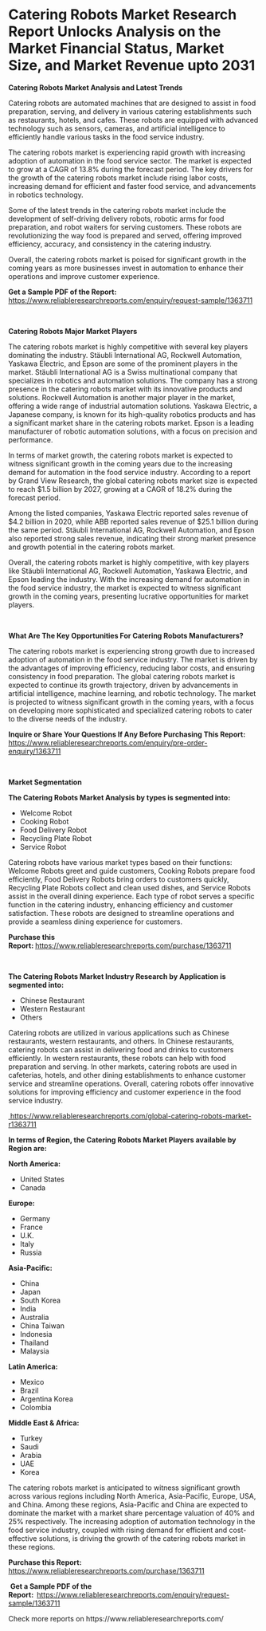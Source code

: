 <p><h1>Catering Robots Market Research Report Unlocks Analysis on the Market Financial Status, Market Size, and Market Revenue upto 2031</h1></p><p><strong>Catering Robots Market Analysis and Latest Trends</strong></p>
<p><p>Catering robots are automated machines that are designed to assist in food preparation, serving, and delivery in various catering establishments such as restaurants, hotels, and cafes. These robots are equipped with advanced technology such as sensors, cameras, and artificial intelligence to efficiently handle various tasks in the food service industry.</p><p>The catering robots market is experiencing rapid growth with increasing adoption of automation in the food service sector. The market is expected to grow at a CAGR of 13.8% during the forecast period. The key drivers for the growth of the catering robots market include rising labor costs, increasing demand for efficient and faster food service, and advancements in robotics technology.</p><p>Some of the latest trends in the catering robots market include the development of self-driving delivery robots, robotic arms for food preparation, and robot waiters for serving customers. These robots are revolutionizing the way food is prepared and served, offering improved efficiency, accuracy, and consistency in the catering industry.</p><p>Overall, the catering robots market is poised for significant growth in the coming years as more businesses invest in automation to enhance their operations and improve customer experience.</p></p>
<p><strong>Get a Sample PDF of the Report:&nbsp;</strong> <a href="https://www.reliableresearchreports.com/enquiry/request-sample/1363711">https://www.reliableresearchreports.com/enquiry/request-sample/1363711</a></p>
<p>&nbsp;</p>
<p><strong>Catering Robots Major Market Players</strong></p>
<p><p>The catering robots market is highly competitive with several key players dominating the industry. Stäubli International AG, Rockwell Automation, Yaskawa Electric, and Epson are some of the prominent players in the market. Stäubli International AG is a Swiss multinational company that specializes in robotics and automation solutions. The company has a strong presence in the catering robots market with its innovative products and solutions. Rockwell Automation is another major player in the market, offering a wide range of industrial automation solutions. Yaskawa Electric, a Japanese company, is known for its high-quality robotics products and has a significant market share in the catering robots market. Epson is a leading manufacturer of robotic automation solutions, with a focus on precision and performance.</p><p>In terms of market growth, the catering robots market is expected to witness significant growth in the coming years due to the increasing demand for automation in the food service industry. According to a report by Grand View Research, the global catering robots market size is expected to reach $1.5 billion by 2027, growing at a CAGR of 18.2% during the forecast period.</p><p>Among the listed companies, Yaskawa Electric reported sales revenue of $4.2 billion in 2020, while ABB reported sales revenue of $25.1 billion during the same period. Stäubli International AG, Rockwell Automation, and Epson also reported strong sales revenue, indicating their strong market presence and growth potential in the catering robots market.</p><p>Overall, the catering robots market is highly competitive, with key players like Stäubli International AG, Rockwell Automation, Yaskawa Electric, and Epson leading the industry. With the increasing demand for automation in the food service industry, the market is expected to witness significant growth in the coming years, presenting lucrative opportunities for market players.</p></p>
<p>&nbsp;</p>
<p><strong>What Are The Key Opportunities For Catering Robots Manufacturers?</strong></p>
<p><p>The catering robots market is experiencing strong growth due to increased adoption of automation in the food service industry. The market is driven by the advantages of improving efficiency, reducing labor costs, and ensuring consistency in food preparation. The global catering robots market is expected to continue its growth trajectory, driven by advancements in artificial intelligence, machine learning, and robotic technology. The market is projected to witness significant growth in the coming years, with a focus on developing more sophisticated and specialized catering robots to cater to the diverse needs of the industry.</p></p>
<p><strong>Inquire or Share Your Questions If Any Before Purchasing This Report:</strong> <a href="https://www.reliableresearchreports.com/enquiry/pre-order-enquiry/1363711">https://www.reliableresearchreports.com/enquiry/pre-order-enquiry/1363711</a></p>
<p>&nbsp;</p>
<p><strong>Market Segmentation</strong></p>
<p><strong>The Catering Robots Market Analysis by types is segmented into:</strong></p>
<p><ul><li>Welcome Robot</li><li>Cooking Robot</li><li>Food Delivery Robot</li><li>Recycling Plate Robot</li><li>Service Robot</li></ul></p>
<p><p>Catering robots have various market types based on their functions: Welcome Robots greet and guide customers, Cooking Robots prepare food efficiently, Food Delivery Robots bring orders to customers quickly, Recycling Plate Robots collect and clean used dishes, and Service Robots assist in the overall dining experience. Each type of robot serves a specific function in the catering industry, enhancing efficiency and customer satisfaction. These robots are designed to streamline operations and provide a seamless dining experience for customers.</p></p>
<p><strong>Purchase this Report:&nbsp;</strong><a href="https://www.reliableresearchreports.com/purchase/1363711">https://www.reliableresearchreports.com/purchase/1363711</a></p>
<p>&nbsp;</p>
<p><strong>The Catering Robots Market Industry Research by Application is segmented into:</strong></p>
<p><ul><li>Chinese Restaurant</li><li>Western Restaurant</li><li>Others</li></ul></p>
<p><p>Catering robots are utilized in various applications such as Chinese restaurants, western restaurants, and others. In Chinese restaurants, catering robots can assist in delivering food and drinks to customers efficiently. In western restaurants, these robots can help with food preparation and serving. In other markets, catering robots are used in cafeterias, hotels, and other dining establishments to enhance customer service and streamline operations. Overall, catering robots offer innovative solutions for improving efficiency and customer experience in the food service industry.</p></p>
<p><a href="https://www.reliableresearchreports.com/global-catering-robots-market-r1363711">&nbsp;https://www.reliableresearchreports.com/global-catering-robots-market-r1363711</a></p>
<p><strong>In terms of Region, the Catering Robots Market Players available by Region are:</strong></p>
<p>
    <p> <strong> North America: </strong>
        <ul>
            <li>United States</li>
            <li>Canada</li>
        </ul>
        </p> 
    <p> <strong> Europe: </strong>
        <ul>
            <li>Germany</li>
            <li>France</li>
            <li>U.K.</li>
            <li>Italy</li>
            <li>Russia</li>
        </ul>
        </p> 
    <p> <strong> Asia-Pacific: </strong>
        <ul>
            <li>China</li>
            <li>Japan</li>
            <li>South Korea</li>
            <li>India</li>
            <li>Australia</li>
            <li>China Taiwan</li>
            <li>Indonesia</li>
            <li>Thailand</li>
            <li>Malaysia</li>
        </ul>
        </p> 
    <p> <strong> Latin America: </strong>
        <ul>
            <li>Mexico</li>
            <li>Brazil</li>
            <li>Argentina Korea</li>
            <li>Colombia</li>
        </ul>
        </p> 
    <p> <strong> Middle East & Africa: </strong>
        <ul>
            <li>Turkey</li>
            <li>Saudi</li>
            <li>Arabia</li>
            <li>UAE</li>
            <li>Korea</li>
        </ul>
    </p>
    </p>
<p><p>The catering robots market is anticipated to witness significant growth across various regions including North America, Asia-Pacific, Europe, USA, and China. Among these regions, Asia-Pacific and China are expected to dominate the market with a market share percentage valuation of 40% and 25% respectively. The increasing adoption of automation technology in the food service industry, coupled with rising demand for efficient and cost-effective solutions, is driving the growth of the catering robots market in these regions.</p></p>
<p><strong>Purchase this Report: </strong><a href="https://www.reliableresearchreports.com/purchase/1363711">https://www.reliableresearchreports.com/purchase/1363711</a></p>
<p>&nbsp;<strong>Get a Sample PDF of the Report:&nbsp;&nbsp;</strong><a href="https://www.reliableresearchreports.com/enquiry/request-sample/1363711">https://www.reliableresearchreports.com/enquiry/request-sample/1363711</a></p>
<p><strong></strong></p>
<p>Check more reports on https://www.reliableresearchreports.com/</p>